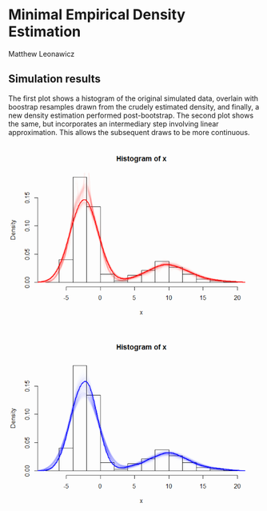 # Minimal Empirical Density Estimation
Matthew Leonawicz  



## Simulation results



The first plot shows a histogram of the original simulated data, overlain with boostrap resamples drawn from the crudely estimated density, and finally, a new density estimation performed post-bootstrap.
The second plot shows the same, but incorporates an intermediary step involving linear approximation.
This allows the subsequent draws to be more continuous.

![](dens_sims_files/figure-html/plot1-1.png) 

![](dens_sims_files/figure-html/plot2-1.png) 
